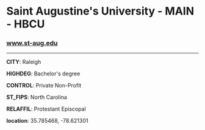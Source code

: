 # Saint Augustine's University - MAIN - HBCU
### www.st-aug.edu
---
**CITY**: Raleigh

**HIGHDEG**: Bachelor's degree

**CONTROL**: Private Non-Profit

**ST_FIPS**: North Carolina

**RELAFFIL**: Protestant Episcopal

**location**: 35.785468, -78.621301